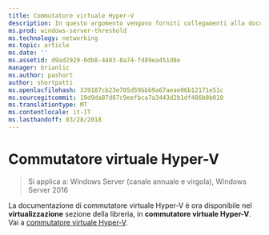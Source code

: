 ```yaml
---
title: Commutatore virtuale Hyper-V
description: In questo argomento vengono forniti collegamenti alla documentazione di commutatore virtuale Hyper-V per Windows Server 2016.
ms.prod: windows-server-threshold
ms.technology: networking
ms.topic: article
ms.date: ''
ms.assetid: d9ad2929-0db8-4483-8a74-fd89ea451d8e
manager: brianlic
ms.author: pashort
author: shortpatti
ms.openlocfilehash: 339187cb23e705d59bbb9a67aeae06b12171e51c
ms.sourcegitcommit: 19d9da87d87c9eefbca7a3443d2b1df486b0b010
ms.translationtype: MT
ms.contentlocale: it-IT
ms.lasthandoff: 03/28/2018
---
```

# <a name="hyper-v-virtual-switch"></a>Commutatore virtuale Hyper-V

>Si applica a: Windows Server (canale annuale e virgola), Windows Server 2016

La documentazione di commutatore virtuale Hyper-V è ora disponibile nel **virtualizzazione** sezione della libreria, in **commutatore virtuale Hyper-V**. Vai a [commutatore virtuale Hyper-V](https://docs.microsoft.com/windows-server/virtualization/hyper-v-virtual-switch/hyper-v-virtual-switch).